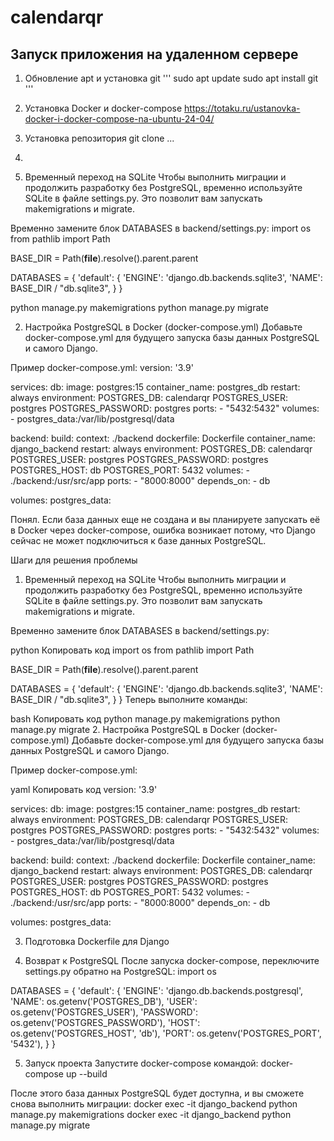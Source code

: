 # calendarqr

## Запуск приложения на удаленном сервере
1. Обновление apt и установка git
'''
sudo apt update
sudo apt install git
'''

2. Установка Docker и docker-compose
https://totaku.ru/ustanovka-docker-i-docker-compose-na-ubuntu-24-04/

3. Установка репозитория
git clone ...

4. 









1. Временный переход на SQLite
Чтобы выполнить миграции и продолжить разработку без PostgreSQL, временно используйте SQLite в файле settings.py. Это позволит вам запускать makemigrations и migrate.

Временно замените блок DATABASES в backend/settings.py:
import os
from pathlib import Path

BASE_DIR = Path(__file__).resolve().parent.parent

DATABASES = {
    'default': {
        'ENGINE': 'django.db.backends.sqlite3',
        'NAME': BASE_DIR / "db.sqlite3",
    }
}

python manage.py makemigrations
python manage.py migrate

2. Настройка PostgreSQL в Docker (docker-compose.yml)
Добавьте docker-compose.yml для будущего запуска базы данных PostgreSQL и самого Django.

Пример docker-compose.yml:
version: '3.9'

services:
  db:
    image: postgres:15
    container_name: postgres_db
    restart: always
    environment:
      POSTGRES_DB: calendarqr
      POSTGRES_USER: postgres
      POSTGRES_PASSWORD: postgres
    ports:
      - "5432:5432"
    volumes:
      - postgres_data:/var/lib/postgresql/data

  backend:
    build:
      context: ./backend
      dockerfile: Dockerfile
    container_name: django_backend
    restart: always
    environment:
      POSTGRES_DB: calendarqr
      POSTGRES_USER: postgres
      POSTGRES_PASSWORD: postgres
      POSTGRES_HOST: db
      POSTGRES_PORT: 5432
    volumes:
      - ./backend:/usr/src/app
    ports:
      - "8000:8000"
    depends_on:
      - db

volumes:
  postgres_data:


Понял. Если база данных еще не создана и вы планируете запускать её в Docker через docker-compose, ошибка возникает потому, что Django сейчас не может подключиться к базе данных PostgreSQL.

Шаги для решения проблемы
1. Временный переход на SQLite
Чтобы выполнить миграции и продолжить разработку без PostgreSQL, временно используйте SQLite в файле settings.py. Это позволит вам запускать makemigrations и migrate.

Временно замените блок DATABASES в backend/settings.py:

python
Копировать код
import os
from pathlib import Path

BASE_DIR = Path(__file__).resolve().parent.parent

DATABASES = {
    'default': {
        'ENGINE': 'django.db.backends.sqlite3',
        'NAME': BASE_DIR / "db.sqlite3",
    }
}
Теперь выполните команды:

bash
Копировать код
python manage.py makemigrations
python manage.py migrate
2. Настройка PostgreSQL в Docker (docker-compose.yml)
Добавьте docker-compose.yml для будущего запуска базы данных PostgreSQL и самого Django.

Пример docker-compose.yml:

yaml
Копировать код
version: '3.9'

services:
  db:
    image: postgres:15
    container_name: postgres_db
    restart: always
    environment:
      POSTGRES_DB: calendarqr
      POSTGRES_USER: postgres
      POSTGRES_PASSWORD: postgres
    ports:
      - "5432:5432"
    volumes:
      - postgres_data:/var/lib/postgresql/data

  backend:
    build:
      context: ./backend
      dockerfile: Dockerfile
    container_name: django_backend
    restart: always
    environment:
      POSTGRES_DB: calendarqr
      POSTGRES_USER: postgres
      POSTGRES_PASSWORD: postgres
      POSTGRES_HOST: db
      POSTGRES_PORT: 5432
    volumes:
      - ./backend:/usr/src/app
    ports:
      - "8000:8000"
    depends_on:
      - db

volumes:
  postgres_data:

3. Подготовка Dockerfile для Django

4. Возврат к PostgreSQL
После запуска docker-compose, переключите settings.py обратно на PostgreSQL:
import os

DATABASES = {
    'default': {
        'ENGINE': 'django.db.backends.postgresql',
        'NAME': os.getenv('POSTGRES_DB'),
        'USER': os.getenv('POSTGRES_USER'),
        'PASSWORD': os.getenv('POSTGRES_PASSWORD'),
        'HOST': os.getenv('POSTGRES_HOST', 'db'),
        'PORT': os.getenv('POSTGRES_PORT', '5432'),
    }
}

5. Запуск проекта
Запустите docker-compose командой:
docker-compose up --build

После этого база данных PostgreSQL будет доступна, и вы сможете снова выполнить миграции:
docker exec -it django_backend python manage.py makemigrations
docker exec -it django_backend python manage.py migrate